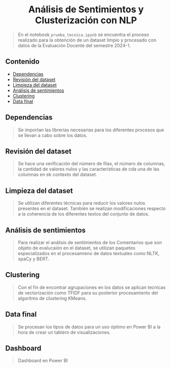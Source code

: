 # <div align="center"> Análisis de Sentimientos y Clusterización con NLP </div>

> En el notebook `prueba_tecnica.ipynb` se encuentra el proceso realizado para la obtención de un dataset limpio y procesado con datos de la Evaluación Docente del semestre 2024-1. 


## **Contenido**
  - [Dependencias](#dependencias)
  - [Revisión del dataset](#revisión)
  - [Limpieza del dataset](#tecnologías)
  - [Análisis de sentimientos](#sentimientos)
  - [Clustering](#clustering)
  - [Data final](#datafinal)


## Dependencias
> Se importan las librerías necesarias para los diferentes procesos que se llevan a cabo sobre los datos.

## Revisión del dataset
> Se hace una verificación del número de filas, el número de columnas, la cantidad de valores nulos y las características de cda una de las columnas en ek contexto del dataset.

## Limpieza del dataset
> Se utilizan diferentes técnicas para reducir los valores nulos presentes en el dataset. También se realizan modificaciones respecto a la coherencia de los diferentes textos del conjunto de datos.

## Análisis de sentimientos
> Para realizar el análisis de sentimientos de los Comentarios que son objeto de evalucaión en el dataset, se utilizan paquetes especializados en el procesamieno de datos textuales como NLTK, spaCy y BERT.

## Clustering
> Con el fin de encontrar agrupaciones en los datos se aplican tecnicas de vectorización como TFIDF para su posterior procesamiento del algoritmo de clustering KMeans.

## Data final
> Se procesan los tipos de datos para un uso óptimo en Power BI a la hora de crear un tablero de visualizaciones.

## Dashboard
> Dashboard en Power BI

